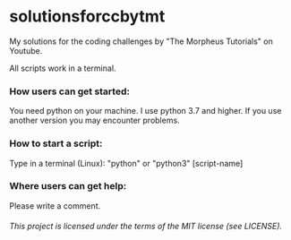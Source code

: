# solutionsforccbytmt
My solutions for the coding challenges by "The Morpheus Tutorials" on Youtube.

All scripts work in a terminal.

### How users can get started:
You need python on your machine. 
I use python 3.7 and higher. 
If you use another version you may encounter problems.

### How to start a script:
Type in a terminal (Linux):
  "python" or "python3" [script-name] 
  
### Where users can get help:
Please write a comment.


###### This project is licensed under the terms of the MIT license (see LICENSE).


